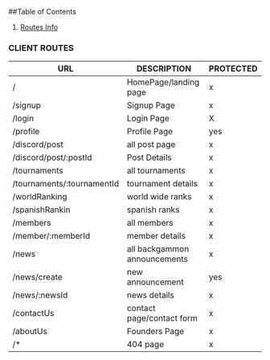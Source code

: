 ##Table of Contents

1. [Routes Info ](#routes-info)


### CLIENT ROUTES

| URL  |  DESCRIPTION |  PROTECTED|
| ---------- | ---------- | ---------- |
| /| HomePage/landing page | x |
| /signup | Signup Page  | x |
| /login| Login Page | X |
| /profile| Profile Page | yes |
| /discord/post| all post page | x |
| /discord/post/:postId| Post Details | x |
| /tournaments| all tournaments | x |
| /tournaments/:tournamentId| tournament details| x |
| /worldRanking| world wide ranks | x |
| /spanishRankin| spanish ranks | x |
| /members| all members | x |
| /member/:memberId| member details| x |
| /news| all backgammon announcements| x |
| /news/create| new announcement| yes |
| /news/:newsId| news details| x |
| /contactUs| contact page/contact form | x|
| /aboutUs| Founders Page | x |
| /*| 404 page | x |